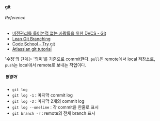 #### git
###### Reference
 - [버전관리를 들어본적 없는 사람들을 위한 DVCS - Git](http://www.slideshare.net/ibare/dvcs-git)
 - [Lean Git Branching](http://pcottle.github.io/learnGitBranching/)
 - [Code School - Try git](https://try.github.io/)
 - [Atlassian git tutorial](https://www.atlassian.com/git/tutorials/)

'수정'의 단계는 '의미'를 기준으로 commit한다. `pull`은 remote에서 local 저장소로, `push`는 local에서 remote로 보내는 작업이다.

##### 명령어
 - `git log`
 - `git log -1` : 마지막 commit log
 - `git log -2` : 마지막 2개의 commit log
 - `git log --oneline` : 각 commit을 한줄로 표시
 - `git branch -r` : remote의 전체 branch 표시
